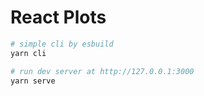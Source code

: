 # React Plots

``` bash
# simple cli by esbuild
yarn cli

# run dev server at http://127.0.0.1:3000
yarn serve
```
